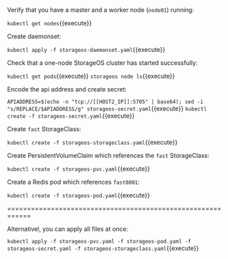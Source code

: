 Verify that you have a master and a worker node (`node01`) running:

`kubectl get nodes`{{execute}}

Create daemonset:

`kubectl apply -f storageos-daemonset.yaml`{{execute}}

Check that a one-node StorageOS cluster has started successfully:

`kubectl get pods`{{execute}}
`storageos node ls`{{execute}}

Encode the api address and create secret:

`APIADDRESS=$(echo -n "tcp://[[HOST2_IP]]:5705" | base64); sed -i "s/REPLACE/$APIADDRESS/g" storageos-secret.yaml`{{execute}}
`kubectl create -f storageos-secret.yaml`{{execute}}

Create `fast` StorageClass:

`kubectl create -f storageos-storageclass.yaml`{{execute}}

Create PersistentVolumeClaim which references the `fast` StorageClass:

`kubectl create -f storageos-pvc.yaml`{{execute}}

Create a Redis pod which references `fast0001`:

`kubectl create -f storageos-pod.yaml`{{execute}}

============================================================

Alternativel, you can apply all files at once:

`kubectl apply -f storageos-pvc.yaml -f storageos-pod.yaml -f storageos-secret.yaml -f storageos-storageclass.yaml`{{execute}}
